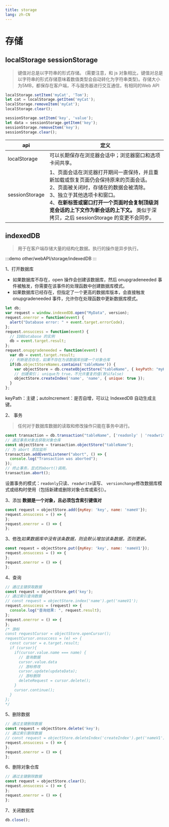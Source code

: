 ```yaml
---
title: storage
lang: zh-CN
---
```


# 存储
## localStorage sessionStorage
> 键值对总是以字符串的形式存储。 (需要注意，和 js 对象相比，键值对总是以字符串的形式存储意味着数值类型会自动转化为字符串类型)。存储大小为5MB，都保存在客户端，不与服务器进行交互通信，有相同的Web API

```javascript
localStorage.setItem('myCat', 'Tom');
let cat = localStorage.getItem('myCat');
localStorage.removeItem('myCat');
localStorage.clear();

sessionStorage.setItem('key', 'value');
let data = sessionStorage.getItem('key');
sessionStorage.removeItem('key');
sessionStorage.clear();
```
| api | 定义 |
| ------- | -------------------- |
| localStorage | 可以长期保存在浏览器会话中；浏览器窗口和选项卡间共享。 |
| sessionStorage | 1、页面会话在浏览器打开期间一直保持，并且重新加载或恢复页面仍会保持原来的页面会话。<br>2、页面被关闭时，存储在的数据会被清除。<br>3、独立于其他选项卡和窗口。<br>4、**在新标签或窗口打开一个页面时会复制顶级浏览会话的上下文作为新会话的上下文。** 类似于深拷贝，之后 sessionStorage 的变更不会同步。 |

## indexedDB
> 用于在客户端存储大量的结构化数据。执行的操作是异步执行。

:::demo
other/webAPI/storage/indexedDB
:::

1、打开数据库
* 如果数据库不存在，open 操作会创建该数据库，然后 onupgradeneeded 事件被触发，你需要在该事件的处理函数中创建数据库模式。
* 如果数据库已经存在，但指定了一个更高的数据库版本，会直接触发 onupgradeneeded 事件，允许你在处理函数中更新数据库模式。

```javascript
let db;
var request = window.indexedDB.open("MyData", version);
request.onerror = function(event) {
  alert("Database error: " + event.target.errorCode);
};
request.onsuccess = function(event) {
  // IDBDatabase 的实例
  db = event.target.result;
};
request.onupgradeneeded = function(event) {
  var db = event.target.result;
  // 判断是否存在，如果不存在为该数据库创建一个对象仓库
  if(db.objectStoreNames.contains('tableName')) {
    var objectStore = db.createObjectStore("tableName", { keyPath: "myKey", autoIncrement: false });
    // 创建索引； unique为 true，不允许重复的值(默认false)
    objectStore.createIndex('name', 'name', { unique: true });
  }
};
```
keyPath：主键；autoIncrement：是否自增，可以让 IndexedDB 自动生成主键。

2、 事务
> 任何对于数据库数据的读取和修改操作只能在事务中进行。
```javascript
const transaction = db.transaction("tableName", ['readonly' | 'readwrite' | 'versionchange' ]);
// 通过事务对象去获取对象仓库
const objectStore = transaction.objectStore("tableName");
// 为 abort 添加监听
transaction.addEventListener("abort", () => {
  console.log("Transaction was aborted");
});
// 终止事务，显式的abort()调用。
transaction.abort();
```
设置事务的模式：`readonly`只读、`readwrite`读写、
`versionchange`修改数据库模式或结构时使用（包括新建或删除对象仓库或索引）。

3、添加 **数据是一个对象，且必须包含索引键值对**
```javascript
const request = objectStore.add({myKey: 'key', name: 'nameV'});
request.onsuccess = () => {
};
request.onerror = () => {
};
```
3、修改*如果数据库中没有该条数据，则会默认增加该条数据，否则更新。*
```javascript
const request = objectStore.put({myKey: 'key', name: 'nameV1'});
request.onsuccess = () => {
};
request.onerror = () => {
};
```
4、查询
```javascript
// 通过主键获取数据
const request = objectStore.get('key');
// 通过索引查询数据
// const request = objectStore.index('name').get('nameV1');
request.onsuccess = (request) => {
  console.log("查询结果: ", request.result);
};
request.onerror = () => {
};
/* 游标
const requestCursor = objectStore.openCursor();
requestCursor.onsuccess = (e) => {
  const cursor = e.target.result;
  if (cursor){
    if(cursor.value.name === name) {
      // 查询数据
      cursor.value.data
      // 游标修改
      cursor.update(updateData);
      // 游标删除
      deleteRequest = cursor.delete();
    }
    cursor.continue();
  }
};
*/

```
5、删除数据
```javascript
// 通过主键删除数据
const request = objectStore.delete('key');
// 通过索引删除数据
// const request = objectStore.deleteIndex('createIndex').get('nameV1');
request.onsuccess = () => {
};
request.onerror = () => {
};
```
6、删除对象仓库
```javascript
// 通过主键删除数据
const request = objectStore.clear();
request.onsuccess = () => {
};
request.onerror = () => {
};
```
7、关闭数据库
```javascript
db.close();
```
